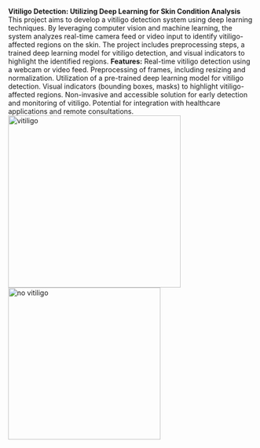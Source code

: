 **Vitiligo Detection: Utilizing Deep Learning for Skin Condition Analysis**
    This project aims to develop a vitiligo detection system using deep learning techniques. By leveraging computer vision and machine learning, the system analyzes real-time camera feed or video input to identify vitiligo-affected regions on the skin. The project includes preprocessing steps, a trained deep learning model for vitiligo detection, and visual indicators to highlight the identified regions.
**Features:**
            Real-time vitiligo detection using a webcam or video feed.
            Preprocessing of frames, including resizing and normalization.
            Utilization of a pre-trained deep learning model for vitiligo detection.
            Visual indicators (bounding boxes, masks) to highlight vitiligo-affected regions.
            Non-invasive and accessible solution for early detection and monitoring of vitiligo.
            Potential for integration with healthcare applications and remote consultations.
<img width="351" alt="vitiligo" src="https://github.com/Anupriyamalik/vitiligo-detection/assets/48729658/c3f9a98a-aedc-40f1-91fb-4579100ed087">
<img width="310" alt="no vitiligo" src="https://github.com/Anupriyamalik/vitiligo-detection/assets/48729658/da218e2b-0f1c-43e2-9849-fb6b7d0246ad">
